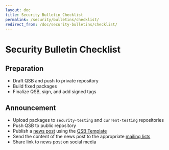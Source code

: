 ```yaml
---
layout: doc
title: Security Bulletin Checklist
permalink: /security/bulletins/checklist/
redirect_from: /doc/security-bulletins/checklist/
---
```


# Security Bulletin Checklist

## Preparation

* Draft QSB and push to private repository
* Build fixed packages
* Finalize QSB, sign, and add signed tags

## Announcement

* Upload packages to `security-testing` and `current-testing` repositories
* Push QSB to public repository
* Publish a [news post](/news/) using the [QSB Template](/security/bulletins/template/)
* Send the content of the news post to the appropriate [mailing lists](/support/)
* Share link to news post on social media
